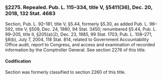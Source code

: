 ### §2275. Repealed. Pub. L. 115–334, title V, §5411(36), Dec. 20, 2018, 132 Stat. 4683 ###

Section, Pub. L. 92–181, title V, §5.44, formerly §5.30, as added Pub. L. 96–592, title V, §509, Dec. 24, 1980, 94 Stat. 3450; renumbered §5.44, Pub. L. 99–205, title II, §205(a)(2), Dec. 23, 1985, 99 Stat. 1703; Pub. L. 108–271, §8(b), July 7, 2004, 118 Stat. 814, related to Government Accountability Office audit, report to Congress, and access and examination of recorded information by the Comptroller General. See section 2276 of this title.

#### Codification ####

Section was formerly classified to section 2260 of this title.